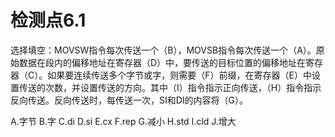 # 检测点6.1 
选择填空：MOVSW指令每次传送一个（B），MOVSB指令每次传送一个（A）。原始数据在段内的偏移地址在寄存器（D）中，要传送的目标位置的偏移地址在寄存器（C）。如果要连续传送多个字节或字，则需要（F）前缀，在寄存器（E）中设置传送的次数，并设置传送的方向。其中（I）指令指示正向传送，（H）指令指示反向传送。反向传送时，每传送一次，SI和DI的内容将（G）。  

A.字节      B.字
C.di        D.si
E.cx        F.rep
G.减小      H.std
I.cld       J.增大

